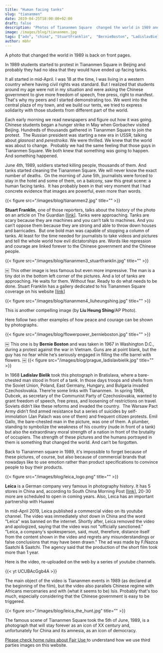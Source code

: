 ```yaml
---
title: "Human facing tanks"
slug: "tiananmen"
date: 2019-04-25T18:00:00+02:00
draft: false
description: "Photos of Tiananmen Square  changed the world in 1989 and they are back on front pages"
image: /images/blog/tiananmen.jpg
tags: ["adv", "china", "StuartFranklin",  "BernieBoston", "LadislavBielik"]
author: mbhr
---
```

A photo that changed the world in 1989 is back on front pages.

In 1989 students started to protest in Tiananmen Square in Beijing and probably they had no idea that they would have ended up facing tanks.

It all started in mid-April. I was 18 at the time, I was living in a western country where having civil rights was standard. But I realized that students around my age were not in my situation and were asking the Chinese government to give more freedom of speech, free press, right to manifest.
That's why my peers and I started demonstrating too. We went into the central plaza of my town, and we build our tents, we tried to express solidarity with those students from different part of the world.

Each early morning we read newspapers and figure out how it was going.  Chinese students began a hunger strike in May when Gorbachev visited Beijing. Hundreds of thousands gathered in Tiananmen Square to join the protest.  The Russian president was starting a new era in USSR, talking about _glasnost_ and _perestroika_. We were thrilled. We knew that the world was about to change.  Probably we had the same feeling that those guys in Tiananmen Square. We both knew that something was going to happen.  And something happened.

June 4th, 1989, soldiers started killing people, thousands of them. And tanks started cleaning the Tiananmen Square. We will never know the exact number of deaths.  On the morning of June 5th, journalists were forced to stay in the hotel and some of them, on a balcony, saw this great scene: a human facing tanks.  It has probably been in that very moment that I had concrete evidence that images are powerful, even more than words.

{{< figure src="/images/blog/tiananmen2.jpg" title="" >}}


**Stuart Franklin**, one of those reporters, talks about the history of the photo on an article on The Guardian [<a href="https://www.theguardian.com/artanddesign/photography-blog/2014/jun/03/stuart-franklin-tiananmen-square-tank-man">link</a>].
Tanks were approaching. Tanks are scary because they are machines and you can’t talk to machines. And you can’t oppose them because they are strong and able to throw down houses and barricades. 
But one bold man was capable of stopping a column of tanks. At least for the time needed for journalists to take videos and pictures and tell the whole world how evil dictatorships are. Words like repression and courage are linked forever to the Chinese government and the Chinese people.

{{< figure src="/images/blog/tiananmen3_stuartfranklin.jpg" title="" >}}

￼
This other image is less famous but even more impressive. The man is a tiny dot in the bottom left corner of the pictures. And a lot of tanks are approaching. He waits for them. Without fear. Ready to do what needs to be done.
Stuart Franklin has a gallery dedicated to his Tiananmen Square coverage on his website [<a href="https://www.stuartfranklin.com/tiananmen/">link</a>]

{{< figure src="/images/blog/tiananmen4_liuheungshing.jpg" title="" >}}


This is another compelling image (by **Liu Heung Shing**/AP Photo).

Here follow two other examples of how peace and courage can be shown by photographs.

{{< figure src="/images/blog/flowerpower_bernieboston.jpg" title="" >}}

￼
This one is by **Bernie Boston** and was taken in 1967 in Washington D.C., during a protest against the war in Vietnam. Guns are at point blank, but the guy has no fear while he’s seriously engaged in filling the rifle barrel with flowers.
￼
{{< figure src="/images/blog/prague_ladislavbielik.jpg" title="" >}}


In 1968 **Ladislav Bielik** took this photograph in Bratislava, where a bare-chested man stood in front of a tank. In those days troops and shells from the Soviet Union, Poland, East Germany, Hungary, and Bulgaria invaded Czechoslovakia. There’re some links with Tiananmen.  In spring 1968, Dubcek, as secretary of the Communist Party of Czechoslovakia, wanted to grant freedom of speech, free press, and loosening of restrictions on travel. Soviets didn’t like these reforms and invaded the country.  The Warsaw Pact Army didn’t find armed resistance but a series of suicides by self-immolation (Jan Palach was one of them) and frequent citizen protests. Emil Gallo, the bare-chested man in the picture, was one of them. A plumber, standing to symbolize the weakness of his country (nude in front of a tank) but also the extraordinary moral strength of a nation in front of the brutality of occupiers.
The strength of these pictures and the humans portrayed in them is something that changed the world. And can’t be forgotten.

Back to Tiananmen square in 1989, it's impossible to forget because of these pictures, of course, but also because of commercial brands that nowadays like to use emotion rather than product specifications to convince people to buy their products.

{{< figure src="/images/blog/leica_logo.png" title="" >}}

**Leica** is a German company very famous in photography history. It has 5 stores in China and, according to South China Morning Post [<a href="https://www.scmp.com/news/china/politics/article/3006817/leica-camera-backs-away-promotional-video-depicting-tiananmen">link</a>], 20-30 more are scheduled to open in coming years. Also, Leica has an important partnership with Huawei

In mid-April 2019, Leica published a commercial video on its youtube channel. The video was immediately shot down in China and the word "Leica" was banned on the internet. Shortly after, Leica removed the video and apologized, saying that the video was not "officially sanctioned." "Leica, a company's spokesperson, said, must, therefore, distance itself from the content shown in the video and regrets any misunderstandings or false conclusions that may have been drawn."
The ad was made by F/Nazca Saatchi & Saatchi. The agency said that the production of the short film took more than 1 year.

Here is the video, re-uploaded on the web by a series of youtube channels.

{{< yt UCUBAcGgb4A >}}

The main object of the video is Tiananmen events in 1989 (as declared at the beginning of the film), but the video also parallels Chinese regime with Africans mercenaries and with (what it seems to be) Isis. Probably that's too much, especially considering that the Chinese government is easy to be triggered.

{{< figure src="/images/blog/leica_the_hunt.jpg" title="" >}}

The famous scene of Tiananmen Square took the 5th of June, 1989, is a photograph that will stay forever as an icon of XX century and, unfortunately for China and its amnesia, as an icon of democracy.

<a href="/fairuse">
Please check home rules about Fair Use
</a> to understand how we use third parties images on this website.
